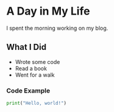 # A Day in My Life
I spent the morning working on my blog.

## What I Did
- Wrote some code
- Read a book
- Went for a walk

### Code Example
```python
print("Hello, world!")
